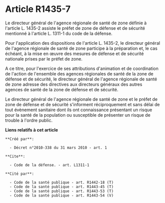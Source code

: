 # Article R1435-7

Le directeur général de l'agence régionale de santé de zone définie à l'article L. 1435-2 assiste le préfet de zone de
défense et de sécurité mentionné à l'article L. 1311-1 du code de la défense. 

Pour l'application des dispositions de l'article L. 1435-2, le directeur général de l'agence régionale de santé de zone
participe à la préparation et, le cas échéant, à la mise en œuvre des mesures de défense et de sécurité nationale prises par
le préfet de zone.

A ce titre, pour l'exercice de ses attributions d'animation et de coordination de l'action de l'ensemble des agences
régionales de santé de la zone de défense et de sécurité, le directeur général de l'agence régionale de santé de zone adresse
des directives aux directeurs généraux des autres agences de santé de la zone de défense et de sécurité. 

Le directeur général de l'agence régionale de santé de zone et le préfet de zone de défense et de sécurité s'informent
réciproquement et sans délai de tout évènement sanitaire dont ils ont connaissance présentant un risque pour la santé de la
population ou susceptible de présenter un risque de trouble à l'ordre public.

**Liens relatifs à cet article**

	**Créé par**:

	  - Décret n°2010-338 du 31 mars 2010 - art. 1

	**Cite**:

	  - Code de la défense. - art. L1311-1

	**Cité par**:

	  - Code de la santé publique - art. R1442-18 (T)
	  - Code de la santé publique - art. R1443-45 (T)
	  - Code de la santé publique - art. R1443-53 (T)
	  - Code de la santé publique - art. R1443-54 (V)
